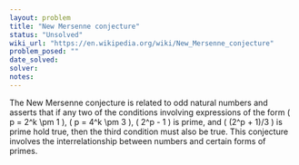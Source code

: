 ```yaml
---
layout: problem
title: "New Mersenne conjecture"
status: "Unsolved"
wiki_url: "https://en.wikipedia.org/wiki/New_Mersenne_conjecture"
problem_posed: ""
date_solved:
solver:
notes:
---
```

The New Mersenne conjecture is related to odd natural numbers and asserts that if any two of the conditions involving expressions of the form \( p = 2^k \pm 1 \), \( p = 4^k \pm 3 \), \( 2^p - 1 \) is prime, and \( (2^p + 1)/3 \) is prime hold true, then the third condition must also be true. This conjecture involves the interrelationship between numbers and certain forms of primes.